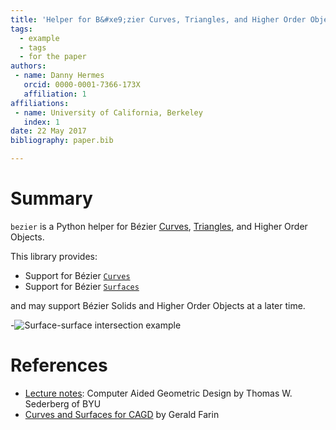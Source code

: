 ```yaml
---
title: 'Helper for B&#xe9;zier Curves, Triangles, and Higher Order Objects'
tags:
  - example
  - tags
  - for the paper
authors:
 - name: Danny Hermes
   orcid: 0000-0001-7366-173X
   affiliation: 1
affiliations:
 - name: University of California, Berkeley
   index: 1
date: 22 May 2017
bibliography: paper.bib

---
```


# Summary

`bezier` is a Python helper for B&#xe9;zier [Curves][1], [Triangles][2],
and Higher Order Objects.

This library provides:

- Support for B&#xe9;zier [`Curves`][5]
- Support for B&#xe9;zier [`Surfaces`][6]

and may support B&#xe9;zier Solids and Higher Order Objects at a later
time.

-![Surface-surface intersection example](https://github.com/dhermes/bezier/blob/master/docs/images/test_surfaces6Q_and_7Q.png)

# References

- [Lecture notes][3]: Computer Aided Geometric Design by Thomas W.
  Sederberg of BYU
- [Curves and Surfaces for CAGD][4] by Gerald Farin

[1]: https://en.wikipedia.org/wiki/B%C3%A9zier_curve
[2]: https://en.wikipedia.org/wiki/B%C3%A9zier_triangle
[3]: http://tom.cs.byu.edu/~557/text/cagd.pdf
[4]: http://www.amazon.com/Curves-Surfaces-CAGD-Fifth-Practical/dp/1558607374%3FSubscriptionId%3D0JYN1NVW651KCA56C102%26tag%3Dtechkie-20%26linkCode%3Dxm2%26camp%3D2025%26creative%3D165953%26creativeASIN%3D1558607374
[5]: http://bezier.readthedocs.io/en/latest/reference/bezier.curve.html
[6]: http://bezier.readthedocs.io/en/latest/reference/bezier.surface.html
